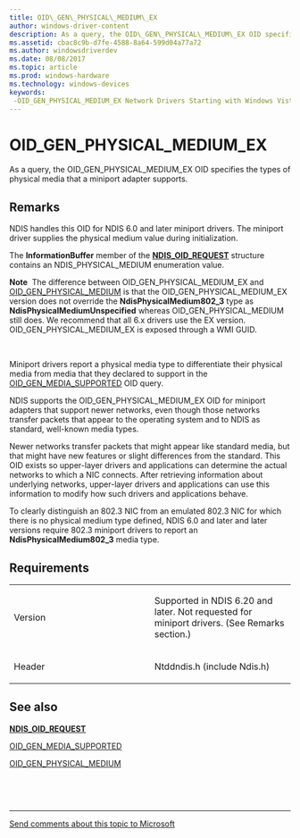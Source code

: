 ```yaml
---
title: OID\_GEN\_PHYSICAL\_MEDIUM\_EX
author: windows-driver-content
description: As a query, the OID\_GEN\_PHYSICAL\_MEDIUM\_EX OID specifies the types of physical media that a miniport adapter supports.
ms.assetid: cbac8c9b-d7fe-4588-8a64-599d04a77a72
ms.author: windowsdriverdev
ms.date: 08/08/2017
ms.topic: article
ms.prod: windows-hardware
ms.technology: windows-devices
keywords: 
 -OID_GEN_PHYSICAL_MEDIUM_EX Network Drivers Starting with Windows Vista
---
```


# OID\_GEN\_PHYSICAL\_MEDIUM\_EX


As a query, the OID\_GEN\_PHYSICAL\_MEDIUM\_EX OID specifies the types of physical media that a miniport adapter supports.

Remarks
-------

NDIS handles this OID for NDIS 6.0 and later miniport drivers. The miniport driver supplies the physical medium value during initialization.

The **InformationBuffer** member of the [**NDIS\_OID\_REQUEST**](https://msdn.microsoft.com/library/windows/hardware/ff566710) structure contains an NDIS\_PHYSICAL\_MEDIUM enumeration value.

**Note**  The difference between OID\_GEN\_PHYSICAL\_MEDIUM\_EX and [OID\_GEN\_PHYSICAL\_MEDIUM](oid-gen-physical-medium.md) is that the OID\_GEN\_PHYSICAL\_MEDIUM\_EX version does not override the **NdisPhysicalMedium802\_3** type as **NdisPhysicalMediumUnspecified** whereas OID\_GEN\_PHYSICAL\_MEDIUM still does. We recommend that all 6.x drivers use the EX version. OID\_GEN\_PHYSICAL\_MEDIUM\_EX is exposed through a WMI GUID.

 

Miniport drivers report a physical media type to differentiate their physical media from media that they declared to support in the [OID\_GEN\_MEDIA\_SUPPORTED](oid-gen-media-supported.md) OID query.

NDIS supports the OID\_GEN\_PHYSICAL\_MEDIUM\_EX OID for miniport adapters that support newer networks, even though those networks transfer packets that appear to the operating system and to NDIS as standard, well-known media types.

Newer networks transfer packets that might appear like standard media, but that might have new features or slight differences from the standard. This OID exists so upper-layer drivers and applications can determine the actual networks to which a NIC connects. After retrieving information about underlying networks, upper-layer drivers and applications can use this information to modify how such drivers and applications behave.

To clearly distinguish an 802.3 NIC from an emulated 802.3 NIC for which there is no physical medium type defined, NDIS 6.0 and later and later versions require 802.3 miniport drivers to report an **NdisPhysicalMedium802\_3** media type.

Requirements
------------

<table>
<colgroup>
<col width="50%" />
<col width="50%" />
</colgroup>
<tbody>
<tr class="odd">
<td><p>Version</p></td>
<td><p>Supported in NDIS 6.20 and later. Not requested for miniport drivers. (See Remarks section.)</p></td>
</tr>
<tr class="even">
<td><p>Header</p></td>
<td>Ntddndis.h (include Ndis.h)</td>
</tr>
</tbody>
</table>

## See also


[**NDIS\_OID\_REQUEST**](https://msdn.microsoft.com/library/windows/hardware/ff566710)

[OID\_GEN\_MEDIA\_SUPPORTED](oid-gen-media-supported.md)

[OID\_GEN\_PHYSICAL\_MEDIUM](oid-gen-physical-medium.md)

 

 


--------------------
[Send comments about this topic to Microsoft](mailto:wsddocfb@microsoft.com?subject=Documentation%20feedback%20%5Bnetvista\netvista%5D:%20OID_GEN_PHYSICAL_MEDIUM_EX%20%20RELEASE:%20%288/8/2017%29&body=%0A%0APRIVACY%20STATEMENT%0A%0AWe%20use%20your%20feedback%20to%20improve%20the%20documentation.%20We%20don't%20use%20your%20email%20address%20for%20any%20other%20purpose,%20and%20we'll%20remove%20your%20email%20address%20from%20our%20system%20after%20the%20issue%20that%20you're%20reporting%20is%20fixed.%20While%20we're%20working%20to%20fix%20this%20issue,%20we%20might%20send%20you%20an%20email%20message%20to%20ask%20for%20more%20info.%20Later,%20we%20might%20also%20send%20you%20an%20email%20message%20to%20let%20you%20know%20that%20we've%20addressed%20your%20feedback.%0A%0AFor%20more%20info%20about%20Microsoft's%20privacy%20policy,%20see%20http://privacy.microsoft.com/default.aspx. "Send comments about this topic to Microsoft")


